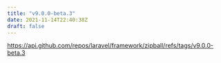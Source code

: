 ```yaml
---
title: "v9.0.0-beta.3"
date: 2021-11-14T22:40:38Z
draft: false
---
```


https://api.github.com/repos/laravel/framework/zipball/refs/tags/v9.0.0-beta.3
